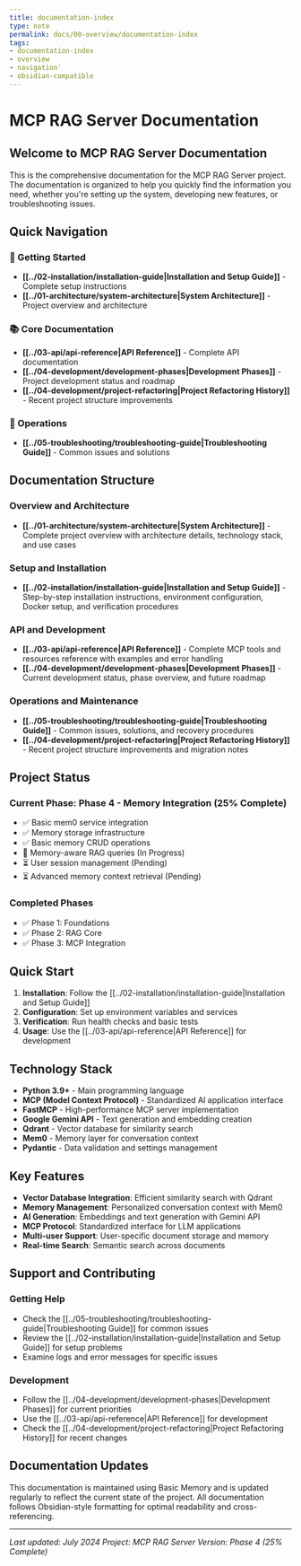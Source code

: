 ```yaml
---
title: documentation-index
type: note
permalink: docs/00-overview/documentation-index
tags:
- documentation-index
- overview
- navigation'
- obsidian-compatible
---
```


# MCP RAG Server Documentation

## Welcome to MCP RAG Server Documentation

This is the comprehensive documentation for the MCP RAG Server project. The documentation is organized to help you quickly find the information you need, whether you're setting up the system, developing new features, or troubleshooting issues.

## Quick Navigation

### 🚀 Getting Started

- **[[../02-installation/installation-guide|Installation and Setup Guide]]** - Complete setup instructions
- **[[../01-architecture/system-architecture|System Architecture]]** - Project overview and architecture

### 📚 Core Documentation

- **[[../03-api/api-reference|API Reference]]** - Complete API documentation
- **[[../04-development/development-phases|Development Phases]]** - Project development status and roadmap
- **[[../04-development/project-refactoring|Project Refactoring History]]** - Recent project structure improvements

### 🔧 Operations

- **[[../05-troubleshooting/troubleshooting-guide|Troubleshooting Guide]]** - Common issues and solutions

## Documentation Structure

### Overview and Architecture

- **[[../01-architecture/system-architecture|System Architecture]]** - Complete project overview with architecture details, technology stack, and use cases

### Setup and Installation

- **[[../02-installation/installation-guide|Installation and Setup Guide]]** - Step-by-step installation instructions, environment configuration, Docker setup, and verification procedures

### API and Development

- **[[../03-api/api-reference|API Reference]]** - Complete MCP tools and resources reference with examples and error handling
- **[[../04-development/development-phases|Development Phases]]** - Current development status, phase overview, and future roadmap

### Operations and Maintenance

- **[[../05-troubleshooting/troubleshooting-guide|Troubleshooting Guide]]** - Common issues, solutions, and recovery procedures
- **[[../04-development/project-refactoring|Project Refactoring History]]** - Recent project structure improvements and migration notes

## Project Status

### Current Phase: Phase 4 - Memory Integration (25% Complete)

- ✅ Basic mem0 service integration
- ✅ Memory storage infrastructure
- ✅ Basic memory CRUD operations
- 🔄 Memory-aware RAG queries (In Progress)
- ⏳ User session management (Pending)
- ⏳ Advanced memory context retrieval (Pending)

### Completed Phases

- ✅ Phase 1: Foundations
- ✅ Phase 2: RAG Core
- ✅ Phase 3: MCP Integration

## Quick Start

1. **Installation**: Follow the [[../02-installation/installation-guide|Installation and Setup Guide]]
2. **Configuration**: Set up environment variables and services
3. **Verification**: Run health checks and basic tests
4. **Usage**: Use the [[../03-api/api-reference|API Reference]] for development

## Technology Stack

- **Python 3.9+** - Main programming language
- **MCP (Model Context Protocol)** - Standardized AI application interface
- **FastMCP** - High-performance MCP server implementation
- **Google Gemini API** - Text generation and embedding creation
- **Qdrant** - Vector database for similarity search
- **Mem0** - Memory layer for conversation context
- **Pydantic** - Data validation and settings management

## Key Features

- **Vector Database Integration**: Efficient similarity search with Qdrant
- **Memory Management**: Personalized conversation context with Mem0
- **AI Generation**: Embeddings and text generation with Gemini API
- **MCP Protocol**: Standardized interface for LLM applications
- **Multi-user Support**: User-specific document storage and memory
- **Real-time Search**: Semantic search across documents

## Support and Contributing

### Getting Help

- Check the [[../05-troubleshooting/troubleshooting-guide|Troubleshooting Guide]] for common issues
- Review the [[../02-installation/installation-guide|Installation and Setup Guide]] for setup problems
- Examine logs and error messages for specific issues

### Development

- Follow the [[../04-development/development-phases|Development Phases]] for current priorities
- Use the [[../03-api/api-reference|API Reference]] for development
- Check the [[../04-development/project-refactoring|Project Refactoring History]] for recent changes

## Documentation Updates

This documentation is maintained using Basic Memory and is updated regularly to reflect the current state of the project. All documentation follows Obsidian-style formatting for optimal readability and cross-referencing.

---

*Last updated: July 2024*
*Project: MCP RAG Server*
*Version: Phase 4 (25% Complete)*